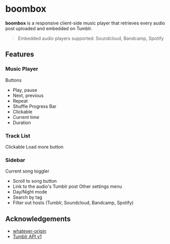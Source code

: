 # boombox
**boombox** is a responsive client-side music player that retrieves every audio post uploaded and embedded on Tumblr. 
> Embedded audio players supported: Soundcloud, Bandcamp, Spotify 

## Features
### Music Player
Buttons
  - Play, pause
  - Next, previous 
  - Repeat
  - Shuffle
Progress Bar
  - Clickable 
  - Current time
  - Duration

### Track List 
Clickable 
Load more button

### Sidebar
Current song toggler
 - Scroll to song button 
 - Link to the audio's Tumblr post
Other settings menu
 - Day/Night mode
 - Search by tag
 - Filter out hosts (Tumblr, Soundcloud, Bandcamp, Spotify)
 
 ## Acknowledgements 
 - [whatever-origin](https://github.com/ripper234/Whatever-Origin)
 - [Tumblr API v1](https://www.tumblr.com/docs/en/api/v1)

